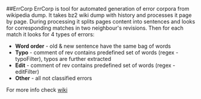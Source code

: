 ##ErrCorp
ErrCorp is tool for automated generation of error corpora from wikipedia dump. It takes bz2 wiki dump with history and processes it page by page. During processing it splits pages content into sentences and looks for corresponding matches in two neighbour's revisions. Then for each match it looks for 4 types of errors:
* **Word order** - old &amp; new sentence have the same bag of words
* **Typo** - comment of rev contains predefined set of words (regex - typoFilter), typos are further extracted
* **Edit** - comment of rev contains predefined set of words (regex - editFilter)
* **Other** - all not classified errors

For more info check [wiki](https://github.com/jirkle/ErrCorp/wiki)
